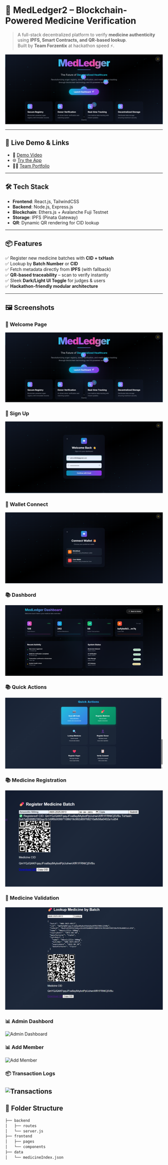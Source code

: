 # 🧬 MedLedger2 – Blockchain-Powered Medicine Verification

> A full-stack decentralized platform to verify **medicine authenticity** using **IPFS, Smart Contracts, and QR-based lookup**.  
Built by **Team Forzentix** at hackathon speed ⚡.

![MedLedger Banner](./screenshots/banner.png) <!-- Replace with your actual project image -->

---

## 🚀 Live Demo & Links

- 🎥 [Demo Video](https://www.youtube.com/watch?v=fKKN6VTCdyw)  
- 🌐 [Try the App](https://medledger2.vercel.app)  
- 🧑‍💻 [Team Portfolio](https://forzentix.vercel.app)  

---

## 🛠️ Tech Stack

- **Frontend**: React.js, TailwindCSS  
- **Backend**: Node.js, Express.js  
- **Blockchain**: Ethers.js + Avalanche Fuji Testnet  
- **Storage**: IPFS (Pinata Gateway)  
- **QR**: Dynamic QR rendering for CID lookup  

---

## 📦 Features

✅ Register new medicine batches with **CID + txHash**  
✅ Lookup by **Batch Number** or **CID**  
✅ Fetch metadata directly from **IPFS** (with fallback)  
✅ **QR-based traceability** – scan to verify instantly  
✅ Sleek **Dark/Light UI Toggle** for judges & users  
✅ **Hackathon-friendly modular architecture**  

---

## 🖼️ Screenshots
### 🧭  Welcome Page  
![Dashbord](./screenshots/banner.png)

### 🧭 Sign Up  
![SignUpPage](./screenshots/Signup.png)

### 🧭 Wallet Connect 
![WalleConnect](./screenshots/Wallet.png)

### 📚 Dashbord  
![DashBord](./screenshots/Dashbord.png)

### 📚 Quick Actions 
![QuicActions](./screenshots/QuickActions.png)

### 📚 Medicine Registration  
![MedicineRegestrations](./screenshots/MediceneRegistration.png)

### 🔐 Medicine Validation  
![MedicineValidation](./screenshots/MediceneValidation.png)

### 📊 Admin Dashbord  
![Admin Dashboard](/screenshots/analytics-dashboard.png)

### 📊 Add Member 
![Add Member](/screenshots/register-member.png)

### 📦 Transaction Logs  
![Transactions](/screenshots/transactions.png)
---

## 📂 Folder Structure

```bash
├── backend
│   ├── routes
│   └── server.js
├── frontend
│   ├── pages
│   └── components
├── data
│   └── medicineIndex.json
